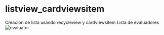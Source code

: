 # listview_cardviewsitem
Creacion de lista usando recycleview y cardviewsitem
Lista de evaluadores
![evaluator](https://user-images.githubusercontent.com/95298933/147316603-e0525197-2b4f-40c2-9106-351804b1ba47.jpg)
